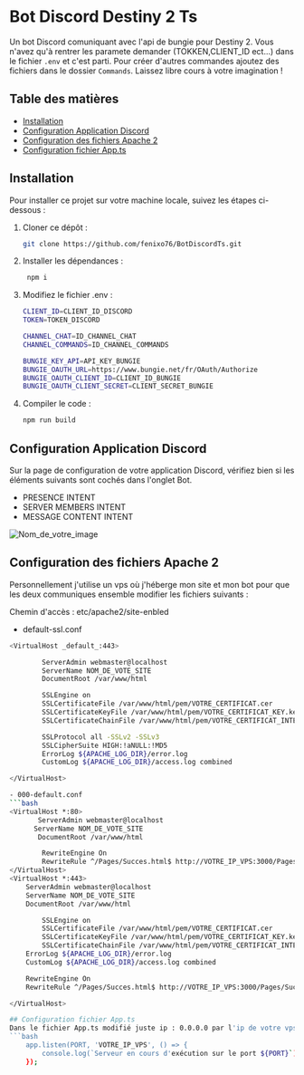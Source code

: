 # Bot Discord Destiny 2 Ts

Un bot Discord comuniquant avec l'api de bungie pour Destiny 2. Vous n'avez qu'à rentrer les paramete demander (TOKKEN,CLIENT_ID ect...) dans le fichier `.env` et c'est parti. 
Pour créer d'autres commandes ajoutez des fichiers dans le dossier `Commands`. Laissez libre cours à votre imagination !

## Table des matières

- [Installation](#installation)
- [Configuration Application Discord](#configuration-application-discord)
- [Configuration des fichiers Apache 2](#Configuration-des-fichiers-Apache-2)
- [Configuration fichier App.ts](#Configuration-fichier-App.ts)


## Installation

Pour installer ce projet sur votre machine locale, suivez les étapes ci-dessous :

1. Cloner ce dépôt :
   ```bash
   git clone https://github.com/fenixo76/BotDiscordTs.git
   
2. Installer les dépendances :
   ```bash
    npm i

3. Modifiez le fichier .env :
   ```bash
   CLIENT_ID=CLIENT_ID_DISCORD
   TOKEN=TOKEN_DISCORD

   CHANNEL_CHAT=ID_CHANNEL_CHAT
   CHANNEL_COMMANDS=ID_CHANNEL_COMMANDS

   BUNGIE_KEY_API=API_KEY_BUNGIE
   BUNGIE_OAUTH_URL=https://www.bungie.net/fr/OAuth/Authorize
   BUNGIE_OAUTH_CLIENT_ID=CLIENT_ID_BUNGIE
   BUNGIE_OAUTH_CLIENT_SECRET=CLIENT_SECRET_BUNGIE

4. Compiler le code :
   ```bash
   npm run build
   
## Configuration Application Discord

Sur la page de configuration de votre application Discord, vérifiez bien si les éléments suivants sont cochés dans l'onglet Bot.

- PRESENCE INTENT
- SERVER MEMBERS INTENT
- MESSAGE CONTENT INTENT

![Nom_de_votre_image](https://github.com/fenixo76/BotDiscordTs/blob/main/Sans%20titre-1.png)

## Configuration des fichiers Apache 2
Personnellement j'utilise un vps où j'héberge mon site et mon bot pour que les deux communiques ensemble modifier les fichiers suivants :

Chemin d'accès : etc/apache2/site-enbled

- default-ssl.conf
```bash
<VirtualHost _default_:443>

		ServerAdmin webmaster@localhost
		ServerName NOM_DE_VOTE_SITE
		DocumentRoot /var/www/html

    	SSLEngine on
    	SSLCertificateFile /var/www/html/pem/VOTRE_CERTIFICAT.cer
    	SSLCertificateKeyFile /var/www/html/pem/VOTRE_CERTIFICAT_KEY.key
    	SSLCertificateChainFile /var/www/html/pem/VOTRE_CERTIFICAT_INTERMEDIAIRE.cer

    	SSLProtocol all -SSLv2 -SSLv3
    	SSLCipherSuite HIGH:!aNULL:!MD5
		ErrorLog ${APACHE_LOG_DIR}/error.log
		CustomLog ${APACHE_LOG_DIR}/access.log combined

</VirtualHost>

- 000-default.conf
```bash
<VirtualHost *:80>
	   ServerAdmin webmaster@localhost
      ServerName NOM_DE_VOTE_SITE
	   DocumentRoot /var/www/html

        RewriteEngine On
        RewriteRule ^/Pages/Succes.html$ http://VOTRE_IP_VPS:3000/Pages/Succes.html [P,L]
</VirtualHost>
<VirtualHost *:443>
    ServerAdmin webmaster@localhost
    ServerName NOM_DE_VOTE_SITE
    DocumentRoot /var/www/html

    	SSLEngine on
    	SSLCertificateFile /var/www/html/pem/VOTRE_CERTIFICAT.cer
    	SSLCertificateKeyFile /var/www/html/pem/VOTRE_CERTIFICAT_KEY.key
    	SSLCertificateChainFile /var/www/html/pem/VOTRE_CERTIFICAT_INTERMEDIAIRE.cer
    ErrorLog ${APACHE_LOG_DIR}/error.log
    CustomLog ${APACHE_LOG_DIR}/access.log combined

    RewriteEngine On
    RewriteRule ^/Pages/Succes.html$ http://VOTRE_IP_VPS:3000/Pages/Succes.html [P,L]

</VirtualHost>

## Configuration fichier App.ts
Dans le fichier App.ts modifié juste ip : 0.0.0.0 par l'ip de votre vps.
```bash
    app.listen(PORT, 'VOTRE_IP_VPS', () => {
        console.log(`Serveur en cours d'exécution sur le port ${PORT}`);
    });

